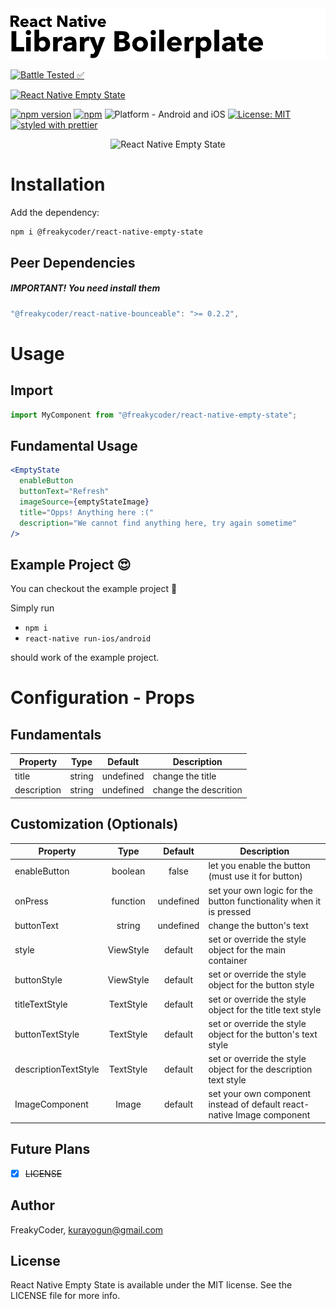 <img alt="React Native Empty State" src="assets/logo.png" width="1050"/>

[![Battle Tested ✅](https://img.shields.io/badge/-Battle--Tested%20%E2%9C%85-03666e?style=for-the-badge)](https://github.com/WrathChaos/react-native-empty-state)

[![React Native Empty State](https://img.shields.io/badge/-Extremely%20easy%20to%20create%20a%20React%20Native%20Component%20Library%20with%20both%20Stateful%20and%20Functional%20Component%20Examples-orange?style=for-the-badge)](https://github.com/WrathChaos/react-native-empty-state)

[![npm version](https://img.shields.io/npm/v/@freakycoder/react-native-empty-state.svg?style=for-the-badge)](https://www.npmjs.com/package/@freakycoder/react-native-empty-state)
[![npm](https://img.shields.io/npm/dt/@freakycoder/react-native-empty-state.svg?style=for-the-badge)](https://www.npmjs.com/package/@freakycoder/react-native-empty-state)
![Platform - Android and iOS](https://img.shields.io/badge/platform-Android%20%7C%20iOS-blue.svg?style=for-the-badge)
[![License: MIT](https://img.shields.io/badge/License-MIT-green.svg?style=for-the-badge)](https://opensource.org/licenses/MIT)
[![styled with prettier](https://img.shields.io/badge/styled_with-prettier-ff69b4.svg?style=for-the-badge)](https://github.com/prettier/prettier)

<p align="center">
  <img alt="React Native Empty State"
        src="assets/Screenshots/react-native-empty-state.jpg" />
</p>

# Installation

Add the dependency:

```bash
npm i @freakycoder/react-native-empty-state
```

## Peer Dependencies

<h5><i>IMPORTANT! You need install them</i></h5>

```js
"@freakycoder/react-native-bounceable": ">= 0.2.2",
```

# Usage

## Import

```jsx
import MyComponent from "@freakycoder/react-native-empty-state";
```

## Fundamental Usage

```jsx
<EmptyState
  enableButton
  buttonText="Refresh"
  imageSource={emptyStateImage}
  title="Opps! Anything here :("
  description="We cannot find anything here, try again sometime"
/>
```

## Example Project 😍

You can checkout the example project 🥰

Simply run

- `npm i`
- `react-native run-ios/android`

should work of the example project.

# Configuration - Props

## Fundamentals

| Property    |  Type  |  Default  | Description           |
| ----------- | :----: | :-------: | --------------------- |
| title       | string | undefined | change the title      |
| description | string | undefined | change the descrition |

## Customization (Optionals)

| Property             |   Type    |  Default  | Description                                                            |
| -------------------- | :-------: | :-------: | ---------------------------------------------------------------------- |
| enableButton         |  boolean  |   false   | let you enable the button (must use it for button)                     |
| onPress              | function  | undefined | set your own logic for the button functionality when it is pressed     |
| buttonText           |  string   | undefined | change the button's text                                               |
| style                | ViewStyle |  default  | set or override the style object for the main container                |
| buttonStyle          | ViewStyle |  default  | set or override the style object for the button style                  |
| titleTextStyle       | TextStyle |  default  | set or override the style object for the title text style              |
| buttonTextStyle      | TextStyle |  default  | set or override the style object for the button's text style           |
| descriptionTextStyle | TextStyle |  default  | set or override the style object for the description text style        |
| ImageComponent       |   Image   |  default  | set your own component instead of default react-native Image component |

## Future Plans

- [x] ~~LICENSE~~

## Author

FreakyCoder, kurayogun@gmail.com

## License

React Native Empty State is available under the MIT license. See the LICENSE file for more info.
